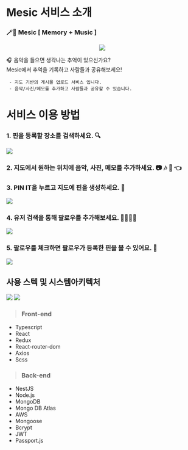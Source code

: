 # Mesic 서비스 소개



### 🪄🔮  Mesic [ Memory + Music ]  

<p align="center">
<img src="https://img1.daumcdn.net/thumb/R1280x0/?scode=mtistory2&fname=https%3A%2F%2Fblog.kakaocdn.net%2Fdn%2FYyf7g%2Fbtq6v9QQthx%2FxuK3sot4SxIt5WklNifTd0%2Fimg.png" />
</p>

🎧 음악을 들으면 생각나는 추억이 있으신가요?   
Mesic에서 추억을 기록하고 사람들과 공유해보세요!


     - 지도 기반의 게시물 업로드 서비스 입니다.  
     - 음악/사진/메모를 추가하고 사람들과 공유할 수 있습니다.
     

    
# 서비스 이용 방법

  ### 1. 핀을 등록할 장소를 검색하세요. 🔍

![](https://github.com/Gwan-Woo-Jeong/mesic_gifs/blob/main/step%201.png?raw=true)

  ### 2. 지도에서 원하는 위치에 음악, 사진, 메모를 추가하세요. 📷 🎶 📝 👈


  ### 3. PIN IT을 누르고 지도에 핀을 생성하세요. 📍 

![](https://images.velog.io/images/jinhw12/post/864a790c-6c74-482b-94df-f565f60fddb2/image.png)

  ### 4. 유저 검색을 통해 팔로우를 추가해보세요. 🙋‍♀️🙋‍♂️

![](https://images.velog.io/images/jinhw12/post/3694ab8b-37f2-40cd-943d-b0f1d21daa93/image.png)

  ### 5. 팔로우를 체크하면 팔로우가 등록한 핀을 볼 수 있어요. 👀
![](https://images.velog.io/images/jinhw12/post/3e835f75-a913-45b9-b1ca-ae1ff0d78f59/image.png)


## 사용 스텍 및 시스템아키텍처

![](https://cdn.discordapp.com/attachments/836032297622175820/850248630257319936/mesic-tech-stack.jpg)
![](https://github.com/Gwan-Woo-Jeong/mesic_gifs/blob/main/Architecture.png?raw=true)

>### Front-end

- Typescript
- React 
- Redux
- React-router-dom
- Axios
- Scss


>### Back-end

- NestJS
- Node.js
- MongoDB
- Mongo DB Atlas
- AWS
- Mongoose
- Bcrypt
- JWT
- Passport.js
